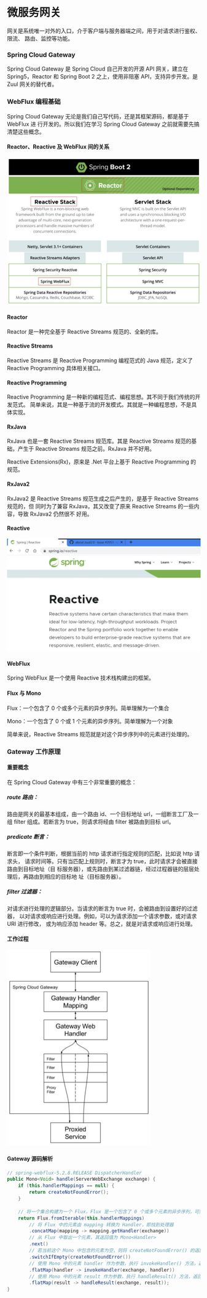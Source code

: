 # 微服务网关

网关是系统唯一对外的入口，介于客户端与服务器端之间，用于对请求进行鉴权、限流、 路由、监控等功能。

### Spring Cloud Gateway

Spring Cloud Gateway 是 Spring Cloud 自己开发的开源 API 网关，建立在 Spring5，Reactor 和 Spring Boot 2 之上，使用非阻塞 API，支持异步开发。是 Zuul 网关的替代者。



### WebFlux 编程基础

Spring Cloud Gateway 无论是我们自己写代码，还是其框架源码，都是基于 WebFlux 进 行开发的。所以我们在学习 Spring Cloud Gateway 之前就需要先搞清楚这些概念。

#### Reactor、Reactive 及 WebFlux 间的关系

<img src="img/Reactor、Reactive 及 WebFlux 间的关系.jpg" style="zoom:50%;" />



#### Reactor

Reactor 是一种完全基于 Reactive Streams 规范的、全新的库。



#### Reactive Streams

Reactive Streams 是 Reactive Programming 编程范式的 Java 规范，定义了 Reactive Programming 具体相关接口。



#### Reactive Programming

Reactive Programming 是一种新的编程范式、编程思想。其不同于我们传统的开发范式。 简单来说，其是一种基于流的开发模式。其就是一种编程思想，不是具体实现。



#### RxJava

RxJava 也是一套 Reactive Streams 规范库。其是 Reactive Streams 规范的基础，产生于 Reactive Streams 规范之前。RxJava 并不好用。 

Reactive Extensions(Rx)，原来是 .Net 平台上基于 Reactive Programming 的规范。



#### RxJava2

RxJava2 是 Reactive Streams 规范生成之后产生的，是基于 Reactive Streams 规范的，但 同时为了兼容 RxJava，其又改变了原来 Reactive Streams 的一些内容，导致 RxJava2 仍然很不 好用。



#### Reactive

<img src="img/Reactive.jpg" style="zoom:50%;" />



#### WebFlux

Spring WebFlux 是一个使用 Reactive 技术栈构建出的框架。



#### Flux 与 Mono

Flux：一个包含了 0 个或多个元素的异步序列。简单理解为一个集合

Mono：一个包含了 0 个或 1 个元素的异步序列。简单理解为一个对象

简单来说，Reactive Streams 规范就是对这个异步序列中的元素进行处理的。



### Gateway 工作原理

#### 重要概念

在 Spring Cloud Gateway 中有三个非常重要的概念：

##### route 路由：

路由是网关的最基本组成，由一个路由 id、一个目标地址 url，一组断言工厂及一组 filter 组成。若断言为 true，则请求将经由 filter 被路由到目标 url。



##### predicate 断言：

断言即一个条件判断，根据当前的 http 请求进行指定规则的匹配，比如说 http 请求头， 请求时间等。只有当匹配上规则时，断言才为 true，此时请求才会被直接路由到目标地址（目 标服务器），或先路由到某过滤器链，经过过程器链的层层处理后，再路由到相应的目标地 址（目标服务器）。



##### filter 过滤器：

对请求进行处理的逻辑部分。当请求的断言为 true 时，会被路由到设置好的过滤器， 以对请求或响应进行处理。例如，可以为请求添加一个请求参数，或对请求 URI 进行修改， 或为响应添加 header 等。总之，就是对请求或响应进行处理。



#### 工作过程

<img src="img/工作过程.jpg" style="zoom:50%;" />



#### Gateway 源码解析

```java
// spring-webflux-5.2.8.RELEASE DispatcherHandler
public Mono<Void> handle(ServerWebExchange exchange) {
    if (this.handlerMappings == null) {
        return createNotFoundError();
    }
    
    // 将一个集合构建为一个 Flux，Flux 是一个包含了 0 个或多个元素的异步序列，可简单理解为一个集合。
    return Flux.fromIterable(this.handlerMappings)
        // 将 Flux 中的元素由 mapping 转换为 Handler，即找到处理器
        .concatMap(mapping -> mapping.getHandler(exchange))
        // 从 Flux 中取出一个元素，其返回值为 Mono<Handler>
        .next()
        // 若当前这个 Mono 中包含的元素为空，则将 createNotFoundError() 的返回值作为元素，即使用 Exception 创建一个 Mono，相当于抛异常
        .switchIfEmpty(createNotFoundError())
        // 使用 Mono 中的元素 handler 作为参数，执行 invokeHandler() 方法，返回结果 Mono<HandlerResult>
        .flatMap(handler -> invokeHandler(exchange, handler))
        // 使用 Mono 中的元素 result 作为参数，执行 handleResult() 方法，返回结果 Mono<Void>，即没有返回值。
        .flatMap(result -> handleResult(exchange, result));
}
```
